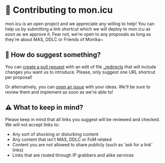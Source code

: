 # 👷 Contributing to mon.icu

mon.icu is an open project and we appreciate any willing to help! You can help
us by submitting a link shortcut which we will deploy to mon.icu as soon as we
approve it. Fear not, we're open to any proposals as long as they're about MAS,
DDLC or Friends of Monika~

## 🙋 How do suggest something?

You can [create a pull request][1] with an edit of file [_redirects][2] that
will include changes you want us to introduce. Please, only suggest one URL
shortcut per proposal!

Or alternatively, you can [open an issue][3] with your ideas. We'll be sure to
review them and implement as soon as we're able to!

## ⚠️ What to keep in mind?

Please keep in mind that all links you suggest will be reviewed and checked. We
will not accept links to:
* Any sort of shocking or disturbing content
* Any content that isn't MAS, DDLC or FoM related
* Content you are not allowed to share publicly (such as 'ask for a link'
links)
* Links that are routed through IP grabbers and alike services


[1]: https://docs.github.com/en/desktop/contributing-and-collaborating-using-github-desktop/working-with-your-remote-repository-on-github-or-github-enterprise/creating-an-issue-or-pull-request
[2]: _redirects
[3]: https://github.com/Friends-of-Monika/monicu/issues/new